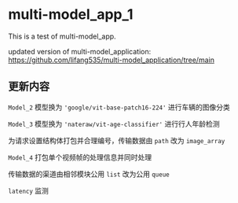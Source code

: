 # multi-model_app_1
This is a test of multi-model_app.

updated version of multi-model_application:
https://github.com/lifang535/multi-model_application/tree/main

## 更新内容

`Model_2` 模型换为 `'google/vit-base-patch16-224'` 进行车辆的图像分类

`Model_3` 模型换为 `'nateraw/vit-age-classifier'` 进行行人年龄检测

为请求设置结构体打包并合理编号，传输数据由 `path` 改为 `image_array`

`Model_4` 打包单个视频帧的处理信息并同时处理

传输数据的渠道由相邻模块公用 `list` 改为公用 `queue`

`latency` 监测


